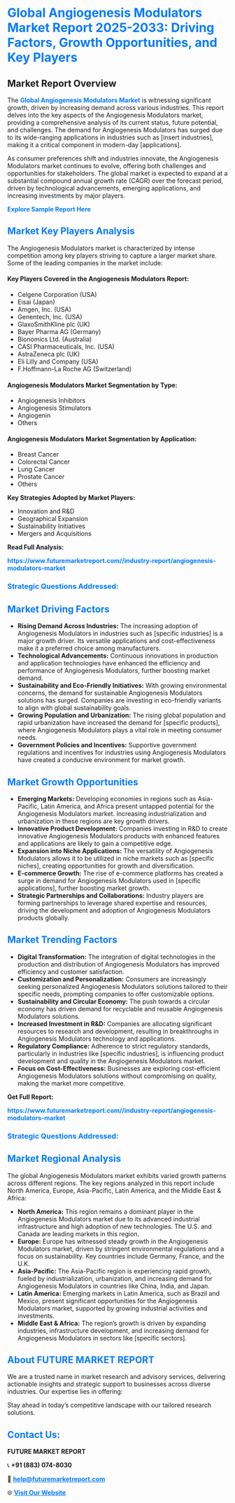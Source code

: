 <h1 style="color: #007BFF;">Global Angiogenesis Modulators Market Report 2025-2033: Driving Factors, Growth Opportunities, and Key Players</h1>

<section id="overview">
<h2>Market Report Overview</h2>
<p>The <a href="https://www.futuremarketreport.com//industry-report/angiogenesis-modulators-market" style="color: #007BFF; text-decoration: none;"><strong>Global Angiogenesis Modulators Market</strong></a> is witnessing significant growth, driven by increasing demand across various industries. This report delves into the key aspects of the Angiogenesis Modulators market, providing a comprehensive analysis of its current status, future potential, and challenges. The demand for Angiogenesis Modulators has surged due to its wide-ranging applications in industries such as [insert industries], making it a critical component in modern-day [applications].</p>
<p>As consumer preferences shift and industries innovate, the Angiogenesis Modulators market continues to evolve, offering both challenges and opportunities for stakeholders. The global market is expected to expand at a substantial compound annual growth rate (CAGR) over the forecast period, driven by technological advancements, emerging applications, and increasing investments by major players.</p>
</section>

<section id="overview">
<p><a href="https://www.futuremarketreport.com//request-sample/reportId=55561" style="color: #007BFF; text-decoration: none;"><strong>Explore Sample Report Here</strong></a></p>
</section>

<section id="key-players">
<h2 style="color: #007BFF;">Market Key Players Analysis</h2>
<p>The Angiogenesis Modulators market is characterized by intense competition among key players striving to capture a larger market share. Some of the leading companies in the market include:</p>
<h4>Key Players Covered in the Angiogenesis Modulators Report:</h4>
<ul><li>Celgene Corporation (USA)</li><li>Eisai (Japan)</li><li>Amgen, Inc. (USA)</li><li>Genentech, Inc. (USA)</li><li>GlaxoSmithKline plc (UK)</li><li>Bayer Pharma AG (Germany)</li><li>Bionomics Ltd. (Australia)</li><li>CASI Pharmaceuticals, Inc. (USA)</li><li>AstraZeneca plc (UK)</li><li>Eli Lilly and Company (USA)</li><li>F.Hoffmann-La Roche AG (Switzerland)</li></ul>
<h4>Angiogenesis Modulators Market Segmentation by Type:</h4>
<ul><li>Angiogenesis Inhibitors</li><li>Angiogenesis Stimulators</li><li>Angiogenin</li><li>Others</li></ul>

<h4>Angiogenesis Modulators Market Segmentation by Application:</h4>
<ul><li>Breast Cancer</li><li>Colorectal Cancer</li><li>Lung Cancer</li><li>Prostate Cancer</li><li>Others</li></ul>
<p><strong>Key Strategies Adopted by Market Players:</strong></p>
<ul>
<li>Innovation and R&D</li>
<li>Geographical Expansion</li>
<li>Sustainability Initiatives</li>
<li>Mergers and Acquisitions</li>
</ul>
</section>

<section>
<p><strong>Read Full Analysis: </strong></p><a href="https://www.futuremarketreport.com//industry-report/angiogenesis-modulators-market" style="color: #007BFF; text-decoration: none;"><strong>https://www.futuremarketreport.com//industry-report/angiogenesis-modulators-market</strong></a>
<h3 style="color: #007BFF;">Strategic Questions Addressed:</h3>
</section>

<section id="driving-factors">
<h2 style="color: #007BFF;">Market Driving Factors</h2>
<ul>
<li><strong>Rising Demand Across Industries:</strong> The increasing adoption of Angiogenesis Modulators in industries such as [specific industries] is a major growth driver. Its versatile applications and cost-effectiveness make it a preferred choice among manufacturers.</li>
<li><strong>Technological Advancements:</strong> Continuous innovations in production and application technologies have enhanced the efficiency and performance of Angiogenesis Modulators, further boosting market demand.</li>
<li><strong>Sustainability and Eco-Friendly Initiatives:</strong> With growing environmental concerns, the demand for sustainable Angiogenesis Modulators solutions has surged. Companies are investing in eco-friendly variants to align with global sustainability goals.</li>
<li><strong>Growing Population and Urbanization:</strong> The rising global population and rapid urbanization have increased the demand for [specific products], where Angiogenesis Modulators plays a vital role in meeting consumer needs.</li>
<li><strong>Government Policies and Incentives:</strong> Supportive government regulations and incentives for industries using Angiogenesis Modulators have created a conducive environment for market growth.</li>
</ul>
</section>

<section id="growth-opportunities">
<h2 style="color: #007BFF;">Market Growth Opportunities</h2>
<ul>
<li><strong>Emerging Markets:</strong> Developing economies in regions such as Asia-Pacific, Latin America, and Africa present untapped potential for the Angiogenesis Modulators market. Increasing industrialization and urbanization in these regions are key growth drivers.</li>
<li><strong>Innovative Product Development:</strong> Companies investing in R&D to create innovative Angiogenesis Modulators products with enhanced features and applications are likely to gain a competitive edge.</li>
<li><strong>Expansion into Niche Applications:</strong> The versatility of Angiogenesis Modulators allows it to be utilized in niche markets such as [specific niches], creating opportunities for growth and diversification.</li>
<li><strong>E-commerce Growth:</strong> The rise of e-commerce platforms has created a surge in demand for Angiogenesis Modulators used in [specific applications], further boosting market growth.</li>
<li><strong>Strategic Partnerships and Collaborations:</strong> Industry players are forming partnerships to leverage shared expertise and resources, driving the development and adoption of Angiogenesis Modulators products globally.</li>
</ul>
</section>

<section id="trending-factors">
<h2 style="color: #007BFF;">Market Trending Factors</h2>
<ul>
<li><strong>Digital Transformation:</strong> The integration of digital technologies in the production and distribution of Angiogenesis Modulators has improved efficiency and customer satisfaction.</li>
<li><strong>Customization and Personalization:</strong> Consumers are increasingly seeking personalized Angiogenesis Modulators solutions tailored to their specific needs, prompting companies to offer customizable options.</li>
<li><strong>Sustainability and Circular Economy:</strong> The push towards a circular economy has driven demand for recyclable and reusable Angiogenesis Modulators solutions.</li>
<li><strong>Increased Investment in R&D:</strong> Companies are allocating significant resources to research and development, resulting in breakthroughs in Angiogenesis Modulators technology and applications.</li>
<li><strong>Regulatory Compliance:</strong> Adherence to strict regulatory standards, particularly in industries like [specific industries], is influencing product development and quality in the Angiogenesis Modulators market.</li>
<li><strong>Focus on Cost-Effectiveness:</strong> Businesses are exploring cost-efficient Angiogenesis Modulators solutions without compromising on quality, making the market more competitive.</li>
</ul>
</section>

<section>
<p><strong>Get Full Report: </strong></p><a href="https://www.futuremarketreport.com//industry-report/angiogenesis-modulators-market" style="color: #007BFF; text-decoration: none;"><strong>https://www.futuremarketreport.com//industry-report/angiogenesis-modulators-market</strong></a>
<h3 style="color: #007BFF;">Strategic Questions Addressed:</h3>
</section>


<section id="regional-analysis">
<h2 style="color: #007BFF;">Market Regional Analysis</h2>
<p>The global Angiogenesis Modulators market exhibits varied growth patterns across different regions. The key regions analyzed in this report include North America, Europe, Asia-Pacific, Latin America, and the Middle East & Africa:</p>
<ul>
<li><strong>North America:</strong> This region remains a dominant player in the Angiogenesis Modulators market due to its advanced industrial infrastructure and high adoption of new technologies. The U.S. and Canada are leading markets in this region.</li>
<li><strong>Europe:</strong> Europe has witnessed steady growth in the Angiogenesis Modulators market, driven by stringent environmental regulations and a focus on sustainability. Key countries include Germany, France, and the U.K.</li>
<li><strong>Asia-Pacific:</strong> The Asia-Pacific region is experiencing rapid growth, fueled by industrialization, urbanization, and increasing demand for Angiogenesis Modulators in countries like China, India, and Japan.</li>
<li><strong>Latin America:</strong> Emerging markets in Latin America, such as Brazil and Mexico, present significant opportunities for the Angiogenesis Modulators market, supported by growing industrial activities and investments.</li>
<li><strong>Middle East & Africa:</strong> The region’s growth is driven by expanding industries, infrastructure development, and increasing demand for Angiogenesis Modulators in sectors like [specific sectors].</li>
</ul>
</section>

<footer>
<h2 style="color: #007BFF;">About FUTURE MARKET REPORT</h2>
<p>We are a trusted name in market research and advisory services, delivering actionable insights and strategic support to businesses across diverse industries. Our expertise lies in offering:</p>

<p>Stay ahead in today’s competitive landscape with our tailored research solutions.</p>

<h2 style="color: #007BFF;">Contact Us:</h2>
<p><strong>FUTURE MARKET REPORT</strong></p>
<p>📞 <strong>+91 (883) 074-8030</strong></p>
<p>📧 <strong><a href="mailto:help@futuremarketreport.com" style="color: #007BFF;">help@futuremarketreport.com</a></strong></p>
<p>🌐 <strong><a href="https://www.futuremarketreport.com/" style="color: #007BFF;">Visit Our Website</a></strong></p>
</footer>